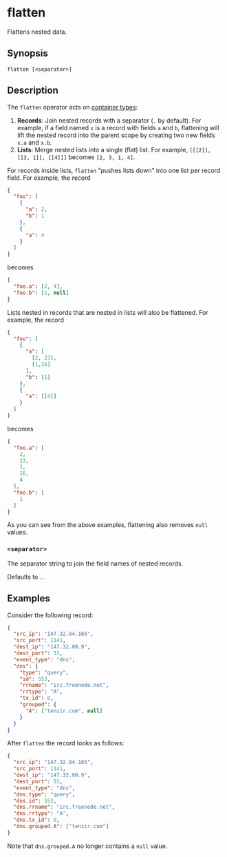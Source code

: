 # flatten

Flattens nested data.

## Synopsis

```
flatten [<separator>]
```

## Description

The `flatten` operator acts on [container
types](../../data-model/type-system.md):

1. **Records**: Join nested records with a separator (`.` by default). For
   example, if a field named `x` is a record with fields `a` and `b`, flattening
   will lift the nested record into the parent scope by creating two new fields
   `x.a` and `x.b`.
2. **Lists**: Merge nested lists into a single (flat) list. For example,
   `[[[2]], [[3, 1]], [[4]]]` becomes `[2, 3, 1, 4]`.

For records inside lists, `flatten` "pushes lists down" into one list per record
field. For example, the record

```json
{
  "foo": [
    {
      "a": 2,
      "b": 1
    },
    {
      "a": 4
    }
  ]
}
```

becomes

```json
{
  "foo.a": [2, 4],
  "foo.b": [1, null]
}
```

Lists nested in records that are nested in lists will also be flattened. For
example, the record

```json
{
  "foo": [
    {
      "a": [
        [2, 23],
        [1,16]
      ],
      "b": [1]
    },
    {
      "a": [[4]]
    }
  ]
}
```

becomes

```json
{
  "foo.a": [
    2,
    23,
    1,
    16,
    4
  ],
  "foo.b": [
    1
  ]
}
```

As you can see from the above examples, flattening also removes `null` values.

### `<separator>`

The separator string to join the field names of nested records.

Defaults to `.`.

## Examples

Consider the following record:

```json
{
  "src_ip": "147.32.84.165",
  "src_port": 1141,
  "dest_ip": "147.32.80.9",
  "dest_port": 53,
  "event_type": "dns",
  "dns": {
    "type": "query",
    "id": 553,
    "rrname": "irc.freenode.net",
    "rrtype": "A",
    "tx_id": 0,
    "grouped": {
      "A": ["tenzir.com", null]
    }
  }
}
```

After `flatten` the record looks as follows:

```json
{
  "src_ip": "147.32.84.165",
  "src_port": 1141,
  "dest_ip": "147.32.80.9",
  "dest_port": 53,
  "event_type": "dns",
  "dns.type": "query",
  "dns.id": 553,
  "dns.rrname": "irc.freenode.net",
  "dns.rrtype": "A",
  "dns.tx_id": 0,
  "dns.grouped.A": ["tenzir.com"]
}
```

 Note that `dns.grouped.A` no longer contains a `null` value.

